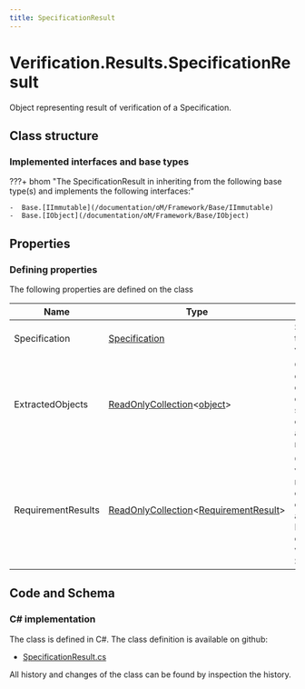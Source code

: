 ```yaml
---
title: SpecificationResult
---
```


# Verification.Results.SpecificationResult

Object representing result of verification of a Specification.

## Class structure

### Implemented interfaces and base types

???+ bhom "The SpecificationResult in inheriting from the following base type(s) and implements the following interfaces:"

    -  Base.[IImmutable](/documentation/oM/Framework/Base/IImmutable)
    -  Base.[IObject](/documentation/oM/Framework/Base/IObject)


## Properties



### Defining properties

The following properties are defined on the class

| Name             | Type             | Description      | Quantity         |
|------------------|------------------|------------------|------------------|
| Specification | [Specification](/documentation/oM/Framework/Verification/Specifications/Specification) | Specification that was verified. | - |
| ExtractedObjects | [ReadOnlyCollection](https://learn.microsoft.com/en-us/dotnet/api/System.Collections.ObjectModel.ReadOnlyCollection-1?view=netstandard-2.0)&lt;[object](https://learn.microsoft.com/en-us/dotnet/api/System.Object?view=netstandard-2.0)&gt; | Objects collected during the extraction stage and checked against the requirements. | - |
| RequirementResults | [ReadOnlyCollection](https://learn.microsoft.com/en-us/dotnet/api/System.Collections.ObjectModel.ReadOnlyCollection-1?view=netstandard-2.0)&lt;[RequirementResult](/documentation/oM/Framework/Verification/Results/RequirementResult)&gt; | Collection of verification results of each filtered object against each Requirement contained within the Specification. | - |


## Code and Schema

### C# implementation

The class is defined in C#. The class definition is available on github:

- [SpecificationResult.cs](https://github.com/BHoM/BHoM/blob/develop/Verification_oM/Results\SpecificationResult.cs)

All history and changes of the class can be found by inspection the history.
